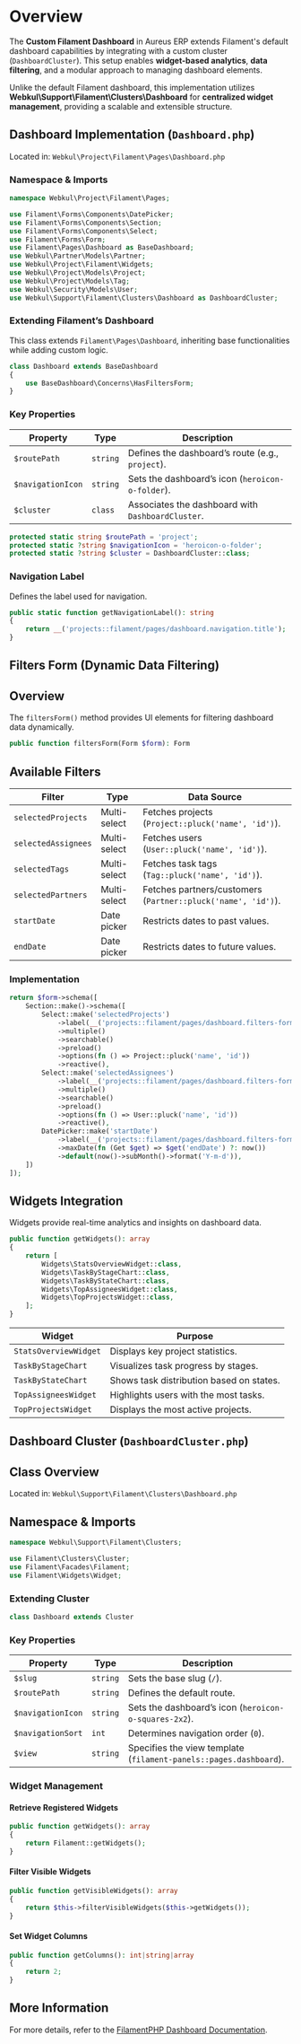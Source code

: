# Overview

The **Custom Filament Dashboard** in Aureus ERP extends Filament's default dashboard capabilities by integrating with a custom cluster (`DashboardCluster`). This setup enables **widget-based analytics**, **data filtering**, and a modular approach to managing dashboard elements.

Unlike the default Filament dashboard, this implementation utilizes **Webkul\Support\Filament\Clusters\Dashboard** for **centralized widget management**, providing a scalable and extensible structure.

## Dashboard Implementation (`Dashboard.php`)

Located in: `Webkul\Project\Filament\Pages\Dashboard.php`

### **Namespace & Imports**

```php
namespace Webkul\Project\Filament\Pages;

use Filament\Forms\Components\DatePicker;
use Filament\Forms\Components\Section;
use Filament\Forms\Components\Select;
use Filament\Forms\Form;
use Filament\Pages\Dashboard as BaseDashboard;
use Webkul\Partner\Models\Partner;
use Webkul\Project\Filament\Widgets;
use Webkul\Project\Models\Project;
use Webkul\Project\Models\Tag;
use Webkul\Security\Models\User;
use Webkul\Support\Filament\Clusters\Dashboard as DashboardCluster;
```

### **Extending Filament’s Dashboard**

This class extends `Filament\Pages\Dashboard`, inheriting base functionalities while adding custom logic.

```php
class Dashboard extends BaseDashboard
{
    use BaseDashboard\Concerns\HasFiltersForm;
}
```

### **Key Properties**

| Property          | Type     | Description                                       |
| ----------------- | -------- | ------------------------------------------------- |
| `$routePath`      | `string` | Defines the dashboard’s route (e.g., `project`).  |
| `$navigationIcon` | `string` | Sets the dashboard’s icon (`heroicon-o-folder`).  |
| `$cluster`        | `class`  | Associates the dashboard with `DashboardCluster`. |

```php
protected static string $routePath = 'project';
protected static ?string $navigationIcon = 'heroicon-o-folder';
protected static ?string $cluster = DashboardCluster::class;
```

### **Navigation Label**

Defines the label used for navigation.

```php
public static function getNavigationLabel(): string
{
    return __('projects::filament/pages/dashboard.navigation.title');
}
```

## **Filters Form (Dynamic Data Filtering)**

## **Overview**

The `filtersForm()` method provides UI elements for filtering dashboard data dynamically.

```php
public function filtersForm(Form $form): Form
```

## **Available Filters**

| Filter              | Type         | Data Source                                                  |
| ------------------- | ------------ | ------------------------------------------------------------ |
| `selectedProjects`  | Multi-select | Fetches projects (`Project::pluck('name', 'id')`).           |
| `selectedAssignees` | Multi-select | Fetches users (`User::pluck('name', 'id')`).                 |
| `selectedTags`      | Multi-select | Fetches task tags (`Tag::pluck('name', 'id')`).              |
| `selectedPartners`  | Multi-select | Fetches partners/customers (`Partner::pluck('name', 'id')`). |
| `startDate`         | Date picker  | Restricts dates to past values.                              |
| `endDate`           | Date picker  | Restricts dates to future values.                            |

### **Implementation**

```php
return $form->schema([
    Section::make()->schema([
        Select::make('selectedProjects')
            ->label(__('projects::filament/pages/dashboard.filters-form.project'))
            ->multiple()
            ->searchable()
            ->preload()
            ->options(fn () => Project::pluck('name', 'id'))
            ->reactive(),
        Select::make('selectedAssignees')
            ->label(__('projects::filament/pages/dashboard.filters-form.assignees'))
            ->multiple()
            ->searchable()
            ->preload()
            ->options(fn () => User::pluck('name', 'id'))
            ->reactive(),
        DatePicker::make('startDate')
            ->label(__('projects::filament/pages/dashboard.filters-form.start-date'))
            ->maxDate(fn (Get $get) => $get('endDate') ?: now())
            ->default(now()->subMonth()->format('Y-m-d')),
    ])
]);
```

## **Widgets Integration**

Widgets provide real-time analytics and insights on dashboard data.

```php
public function getWidgets(): array
{
    return [
        Widgets\StatsOverviewWidget::class,
        Widgets\TaskByStageChart::class,
        Widgets\TaskByStateChart::class,
        Widgets\TopAssigneesWidget::class,
        Widgets\TopProjectsWidget::class,
    ];
}
```

| Widget                | Purpose                                  |
| --------------------- | ---------------------------------------- |
| `StatsOverviewWidget` | Displays key project statistics.         |
| `TaskByStageChart`    | Visualizes task progress by stages.      |
| `TaskByStateChart`    | Shows task distribution based on states. |
| `TopAssigneesWidget`  | Highlights users with the most tasks.    |
| `TopProjectsWidget`   | Displays the most active projects.       |

## Dashboard Cluster (`DashboardCluster.php`)

## **Class Overview**

Located in: `Webkul\Support\Filament\Clusters\Dashboard.php`

## **Namespace & Imports**

```php
namespace Webkul\Support\Filament\Clusters;

use Filament\Clusters\Cluster;
use Filament\Facades\Filament;
use Filament\Widgets\Widget;
```

### **Extending Cluster**

```php
class Dashboard extends Cluster
```

### **Key Properties**

| Property          | Type     | Description                                                       |
| ----------------- | -------- | ----------------------------------------------------------------- |
| `$slug`           | `string` | Sets the base slug (`/`).                                         |
| `$routePath`      | `string` | Defines the default route.                                        |
| `$navigationIcon` | `string` | Sets the dashboard’s icon (`heroicon-o-squares-2x2`).             |
| `$navigationSort` | `int`    | Determines navigation order (`0`).                                |
| `$view`           | `string` | Specifies the view template (`filament-panels::pages.dashboard`). |

### **Widget Management**

#### **Retrieve Registered Widgets**

```php
public function getWidgets(): array
{
    return Filament::getWidgets();
}
```

#### **Filter Visible Widgets**

```php
public function getVisibleWidgets(): array
{
    return $this->filterVisibleWidgets($this->getWidgets());
}
```

#### **Set Widget Columns**

```php
public function getColumns(): int|string|array
{
    return 2;
}
```

## More Information

For more details, refer to the [FilamentPHP Dashboard Documentation](https://filamentphp.com/docs/3.x/panels/dashboard).
